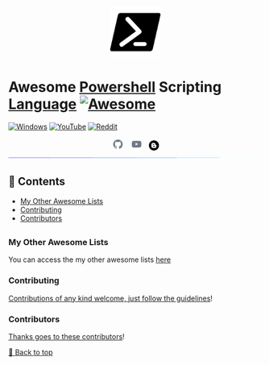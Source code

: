 <p align="center">
    <a href="https://en.wikipedia.org/wiki/PowerShell">
      <img width="20%" src="https://github.com/cybersecurity-dev/cybersecurity-dev/blob/main/assets/powershell_logo.svg" />
    </a>
</p>

# Awesome [Powershell](https://learn.microsoft.com/powershell/) Scripting [Language](https://en.wikipedia.org/wiki/Scripting_language) [![Awesome](https://awesome.re/badge.svg)](https://awesome.re)
[![Windows](https://custom-icon-badges.demolab.com/badge/Windows-0078D6?style=for-the-badge&logo=windows11&logoColor=white)]()
[![YouTube](https://img.shields.io/badge/YouTube-%23FF0000.svg?style=for-the-badge&logo=YouTube&logoColor=white)](https://youtube.com/playlist?list=PL9V4Zu3RroiXaZk_Y8215qPHieeH639VA&si=6GLes4rvasdxRhSI)
[![Reddit](https://img.shields.io/badge/Reddit-FF4500?style=for-the-badge&logo=reddit&logoColor=white)](https://www.reddit.com/r/PowerShell/)

<p align="center">
    <a href="https://github.com/cybersecurity-dev/"><img height="25" src="https://github.com/cybersecurity-dev/cybersecurity-dev/blob/main/assets/github.svg" alt="GitHub"></a>
    &nbsp;
    <a href="https://www.youtube.com/@CyberThreatDefence"><img height="25" src="https://github.com/cybersecurity-dev/cybersecurity-dev/blob/main/assets/youtube.svg" alt="YouTube"></a>
    &nbsp;
    <a href="https://cyberthreatdefence.com/my_awesome_lists"><img height="20" src="https://github.com/cybersecurity-dev/cybersecurity-dev/blob/main/assets/blog.svg" alt="My Awesome Lists"></a>
    <img src="https://github.com/cybersecurity-dev/cybersecurity-dev/blob/main/assets/bar.gif">
</p>

## 📖 Contents
- [My Other Awesome Lists](#my-other-awesome-lists)
- [Contributing](#contributing)
- [Contributors](#contributors)

##
### My Other Awesome Lists
You can access the my other awesome lists [here](https://cyberthreatdefence.com/my_awesome_lists)

### Contributing

[Contributions of any kind welcome, just follow the guidelines](contributing.md)!

### Contributors

[Thanks goes to these contributors](https://github.com/cybersecurity-dev/awesome-powershell-scripting-language/graphs/contributors)!

[🔼 Back to top](#awesome-powershell-scripting-language-)
